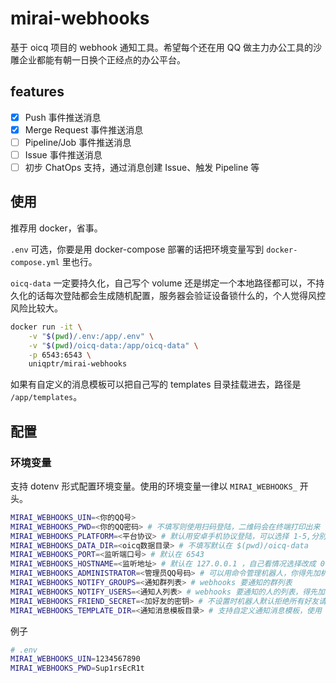 # mirai-webhooks

基于 oicq 项目的 webhook 通知工具。希望每个还在用 QQ 做主力办公工具的沙雕企业都能有朝一日换个正经点的办公平台。

## features

- [x] Push 事件推送消息
- [x] Merge Request 事件推送消息
- [ ] Pipeline/Job 事件推送消息
- [ ] Issue 事件推送消息
- [ ] 初步 ChatOps 支持，通过消息创建 Issue、触发 Pipeline 等

## 使用

推荐用 docker，省事。

`.env` 可选，你要是用 docker-compose 部署的话把环境变量写到 `docker-compose.yml` 里也行。

`oicq-data` 一定要持久化，自己写个 volume 还是绑定一个本地路径都可以，不持久化的话每次登陆都会生成随机配置，服务器会验证设备锁什么的，个人觉得风控风险比较大。

```bash
docker run -it \
    -v "$(pwd)/.env:/app/.env" \
    -v "$(pwd)/oicq-data:/app/oicq-data" \
    -p 6543:6543 \
    uniqptr/mirai-webhooks
```

如果有自定义的消息模板可以把自己写的 templates 目录挂载进去，路径是 `/app/templates`。

## 配置

### 环境变量

支持 dotenv 形式配置环境变量。使用的环境变量一律以 `MIRAI_WEBHOOKS_` 开头。

```bash
MIRAI_WEBHOOKS_UIN=<你的QQ号>
MIRAI_WEBHOOKS_PWD=<你的QQ密码> # 不填写则使用扫码登陆，二维码会在终端打印出来
MIRAI_WEBHOOKS_PLATFORM=<平台协议> # 默认用安卓手机协议登陆，可以选择 1-5,分别是安卓手机、安卓平板、安卓手表、iPhone、iPad
MIRAI_WEBHOOKS_DATA_DIR=<oicq数据目录> # 不填写默认在 $(pwd)/oicq-data
MIRAI_WEBHOOKS_PORT=<监听端口号> # 默认在 6543
MIRAI_WEBHOOKS_HOSTNAME=<监听地址> # 默认在 127.0.0.1 ，自己看情况选择改成 0.0.0.0 或者别的
MIRAI_WEBHOOKS_ADMINISTRATOR=<管理员QQ号码> # 可以用命令管理机器人，你得先加机器人好友
MIRAI_WEBHOOKS_NOTIFY_GROUPS=<通知群列表> # webhooks 要通知的群列表
MIRAI_WEBHOOKS_NOTIFY_USERS=<通知人列表> # webhooks 要通知的人的列表，得先加机器人好友。
MIRAI_WEBHOOKS_FRIEND_SECRET=<加好友的密钥> # 不设置时机器人默认拒绝所有好友请求
MIRAI_WEBHOOKS_TEMPLATE_DIR=<通知消息模板目录> # 支持自定义通知消息模板，使用 mustache 模板引擎
```

例子

```bash
# .env
MIRAI_WEBHOOKS_UIN=1234567890
MIRAI_WEBHOOKS_PWD=Sup1rsEcR1t
```
